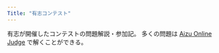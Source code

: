 ```yaml
---
Title: "有志コンテスト"
---
```


有志が開催したコンテストの問題解説・参加記。
多くの問題は [Aizu Online Judge](https://onlinejudge.u-aizu.ac.jp/challenges/sources) で解くことができる。
